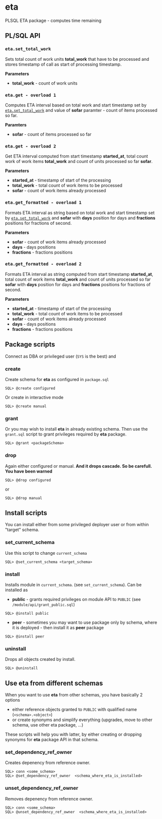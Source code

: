 # eta

PLSQL ETA package - computes time remaining

## PL/SQL API

### `eta.set_total_work`

Sets total count of work units **total_work** that have to be processed and stores timestamp of call as start of processing timestamp.

**Parameters**

- **total_work** - count of work units

### `eta.get - overload 1`

Computes ETA interval based on total work and start timestamp set by [`eta.set_total_work`](#eta-set-total-work) and value of **sofar** paramter - count of items processed so far.

**Paramters**

- **sofar** - count of items processed so far

### `eta.get - overload 2`

Get ETA interval computed from start timestamp **started_at**, total count work of work items **total_work** and count of units processed so far **sofar**.

**Parameters**

- **started_at** - timestamp of start of the processing
- **total_work** - total count of work items to be processed
- **sofar** - count of work items already processed 

### `eta.get_formatted - overload 1`

Formats ETA interval as string based on total work and start timestamp set by [`eta.set_total_work`](#eta-set-total-work) and **sofar** with **days** position for days and **fractions** positions for fractions of second.

**Parameters**

- **sofar** - count of work items already processed
- **days** - days positions
- **fractions** - fractions positions

### `eta.get_formatted - overload 2`

Formats ETA interval as string computed from start timestamp **started_at**, total count of work items **total_work** and count of units processed so far **sofar** with **days** position for days and **fractions** positions for fractions of second.

**Parameters**

- **started_at** - timestamp of start of the processing
- **total_work** - total count of work items to be processed
- **sofar** - count of work items already processed
- **days** - days positions
- **fractions** - fractions positions

## Package scripts

Connect as DBA or privileged user (`SYS` is the best) and

### create

Create schema for **eta** as configured in `package.sql`

```
SQL> @create configured
```

Or create in interactive mode 

```
SQL> @create manual
```

### grant

Or you may wish to install **eta** in already existing schema. Then use the `grant.sql` script to grant privileges required by **eta** package.

```
SQL> @grant <packageSchema>
```

### drop

Again either configured or manual. **And it drops cascade. So be carefull. You have been warned**

```
SQL> @drop configured
```
or
```
SQL> @drop manual
```

## Install scripts

You can install either from some privileged deployer user or from within "target" schema.

### set_current_schema

Use this script to change `current_schema`

```
SQL> @set_current_schema <target_schema>
```

### install

Installs module in `current_schema`. (see `set_current_schema`). Can be installed as 

- **public** - grants required privileges on module API to `PUBLIC` (see `/module/api/grant_public.sql`)

```
SQL> @install public
```

- **peer** - sometimes you may want to use package only by schema, where it is deployed - then install it as **peer** package

```
SQL> @install peer
```

### uninstall

Drops all objects created by install.

```
SQL> @uninstall
```

## Use eta from different schemas

When you want to use **eta** from other schemas, you have basically 2 options
- either reference objects granted to `PUBLIC` with qualified name (`<schema>.<object>`)
- or create synonyms and simplify everything (upgrades, move to other schema, use other eta package, ...)

These scripts will help you with latter, by either creating or dropping synonyms for **eta** package API in that schema.

### set_dependency_ref_owner

Creates depenency from reference owner.

```
SQL> conn <some_schema>
SQL> @set_dependency_ref_owner  <schema_where_eta_is_installed>
```

### unset_dependency_ref_owner

Removes depenency from reference owner.

```
SQL> conn <some_schema>
SQL> @unset_dependency_ref_owner  <schema_where_eta_is_installed>
```
